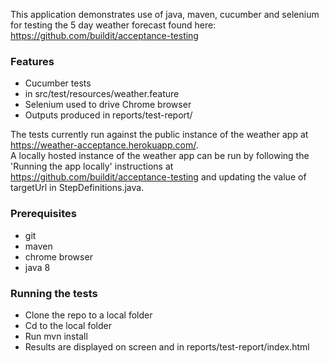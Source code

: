 This application demonstrates use of java, maven, cucumber and selenium for testing the 5 day weather forecast 
found here: https://github.com/buildit/acceptance-testing

### Features

* Cucumber tests
 * in src/test/resources/weather.feature
* Selenium used to drive Chrome browser
* Outputs produced in reports/test-report/

The tests currently run against the public instance of the weather app at https://weather-acceptance.herokuapp.com/.  
A locally hosted instance of the weather app can be run by following the 'Running the app locally' instructions at 
https://github.com/buildit/acceptance-testing and updating the value of targetUrl in StepDefinitions.java.

### Prerequisites
* git
* maven
* chrome browser
* java 8
  
### Running the tests
* Clone the repo to a local folder
* Cd to the local folder
* Run mvn install
* Results are displayed on screen and in reports/test-report/index.html